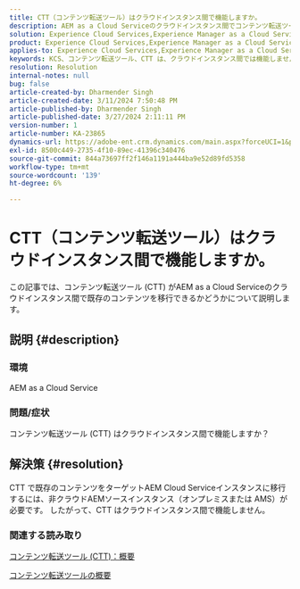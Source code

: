 ```yaml
---
title: CTT（コンテンツ転送ツール）はクラウドインスタンス間で機能しますか。
description: AEM as a Cloud Serviceのクラウドインスタンス間でコンテンツ転送ツール (CTT) が機能するかどうかを説明します。
solution: Experience Cloud Services,Experience Manager as a Cloud Service
product: Experience Cloud Services,Experience Manager as a Cloud Service
applies-to: Experience Cloud Services,Experience Manager as a Cloud Service
keywords: KCS、コンテンツ転送ツール、CTT は、クラウドインスタンス間では機能しません。AEM as a Cloud Service
resolution: Resolution
internal-notes: null
bug: false
article-created-by: Dharmender Singh
article-created-date: 3/11/2024 7:50:48 PM
article-published-by: Dharmender Singh
article-published-date: 3/27/2024 2:11:11 PM
version-number: 1
article-number: KA-23865
dynamics-url: https://adobe-ent.crm.dynamics.com/main.aspx?forceUCI=1&pagetype=entityrecord&etn=knowledgearticle&id=f8280fa6-e0df-ee11-904c-6045bd05e816
exl-id: 8500c449-2735-4f10-89ec-41396c340476
source-git-commit: 844a73697ff2f146a1191a444ba9e52d89fd5358
workflow-type: tm+mt
source-wordcount: '139'
ht-degree: 6%

---
```


# CTT（コンテンツ転送ツール）はクラウドインスタンス間で機能しますか。


この記事では、コンテンツ転送ツール (CTT) がAEM as a Cloud Serviceのクラウドインスタンス間で既存のコンテンツを移行できるかどうかについて説明します。

## 説明 {#description}


### 環境

AEM as a Cloud Service

### 問題/症状

コンテンツ転送ツール (CTT) はクラウドインスタンス間で機能しますか？


## 解決策 {#resolution}


CTT で既存のコンテンツをターゲットAEM Cloud Serviceインスタンスに移行するには、非クラウドAEMソースインスタンス（オンプレミスまたは AMS）が必要です。 したがって、CTT はクラウドインスタンス間で機能しません。

### 関連する読み取り

[コンテンツ転送ツール (CTT)：概要](https://experienceleague.adobe.com/en/docs/experience-manager-cloud-service/content/migration-journey/cloud-migration/content-transfer-tool/overview-content-transfer-tool)

[コンテンツ転送ツールの概要](https://experienceleague.adobe.com/docs/experience-manager-cloud-service/content/migration-journey/cloud-migration/content-transfer-tool/getting-started-content-transfer-tool.html?lang=ja)
